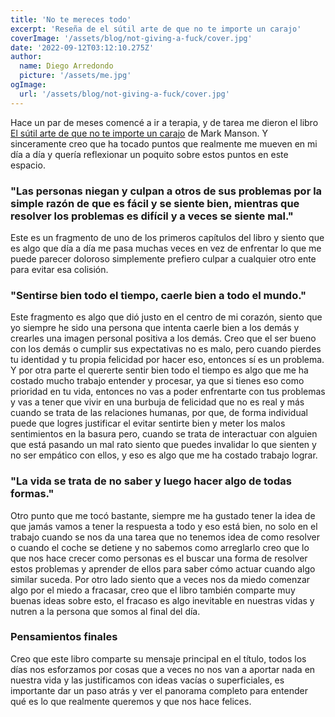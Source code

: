 ```yaml
---
title: 'No te mereces todo'
excerpt: 'Reseña de el sútil arte de que no te importe un carajo'
coverImage: '/assets/blog/not-giving-a-fuck/cover.jpg'
date: '2022-09-12T03:12:10.275Z'
author:
  name: Diego Arredondo
  picture: '/assets/me.jpg'
ogImage:
  url: '/assets/blog/not-giving-a-fuck/cover.jpg'
---
```


Hace un par de meses comencé a ir a terapia, y de tarea me dieron el libro [El sútil arte de que no te importe un carajo](https://www.amazon.com.mx/S%C3%BAtil-arte-importe-carajo-English-ebook/dp/B07B4J2QZK/ref=sr_1_1?dchild=1&keywords=el+subtil+arte+de+que+no+te+importe+un+carajo&qid=1631401009&sr=8-1) de Mark Manson. Y sinceramente creo que ha tocado puntos que realmente me mueven en mi día a día y quería reflexionar un poquito sobre estos puntos en este espacio.

### "Las personas niegan y culpan a otros de sus problemas por la simple razón de que es fácil y se siente bien, mientras que resolver los problemas es difícil y a veces se siente mal."

Este es un fragmento de uno de los primeros capítulos del libro y siento que es algo que día a día me pasa muchas veces en vez de enfrentar lo que me puede parecer doloroso simplemente prefiero culpar a cualquier otro ente para evitar esa colisión.

### "Sentirse bien todo el tiempo, caerle bien a todo el mundo."

Este fragmento es algo que dió justo en el centro de mi corazón, siento que yo siempre he sido una persona que intenta caerle bien a los demás y crearles una imagen personal positiva a los demás. Creo que el ser bueno con los demás o cumplir sus expectativas no es malo, pero cuando pierdes tu identidad y tu propia felicidad por hacer eso, entonces sí es un problema. Y por otra parte el quererte sentir bien todo el tiempo es algo que me ha costado mucho trabajo entender y procesar, ya que si tienes eso como prioridad en tu vida, entonces no vas a poder enfrentarte con tus problemas y vas a tener que vivir en una burbuja de felicidad que no es real y más cuando se trata de las relaciones humanas, por que, de forma individual puede que logres justificar el evitar sentirte bien y meter los malos sentimientos en la basura pero, cuando se trata de interactuar con alguien que está pasando un mal rato siento que puedes invalidar lo que sienten y no ser empático con ellos, y eso es algo que me ha costado trabajo lograr.

### "La vida se trata de no saber y luego hacer algo de todas formas."

Otro punto que me tocó bastante, siempre me ha gustado tener la idea de que jamás vamos a tener la respuesta a todo y eso está bien, no solo en el trabajo cuando se nos da una tarea que no tenemos idea de como resolver o cuando el coche se detiene y no sabemos como arreglarlo creo que lo que nos hace crecer como personas es el buscar una forma de resolver estos problemas y aprender de ellos para saber cómo actuar cuando algo similar suceda. Por otro lado siento que a veces nos da miedo comenzar algo por el miedo a fracasar, creo que el libro también comparte muy buenas ideas sobre esto, el fracaso es algo inevitable en nuestras vidas y nutren a la persona que somos al final del día.

### Pensamientos finales

Creo que este libro comparte su mensaje principal en el título, todos los días nos esforzamos por cosas que a veces no nos van a aportar nada en nuestra vida y las justificamos con ideas vacías o superficiales, es importante dar un paso atrás y ver el panorama completo para entender qué es lo que realmente queremos y que nos hace felices. 